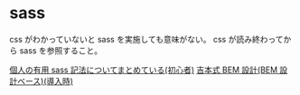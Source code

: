 # sass

css がわかっていないと sass を実施しても意味がない。
css が読み終わってから sass を参照すること。

[個人の有用 sass 記法についてまとめている(初心者)](https://www.webdesignleaves.com/pr/css/css_basic_08.html)
[吉本式 BEM 設計(BEM 設計ベース)(導入時)](https://tsudoi.org/guide/)

```sass


```
